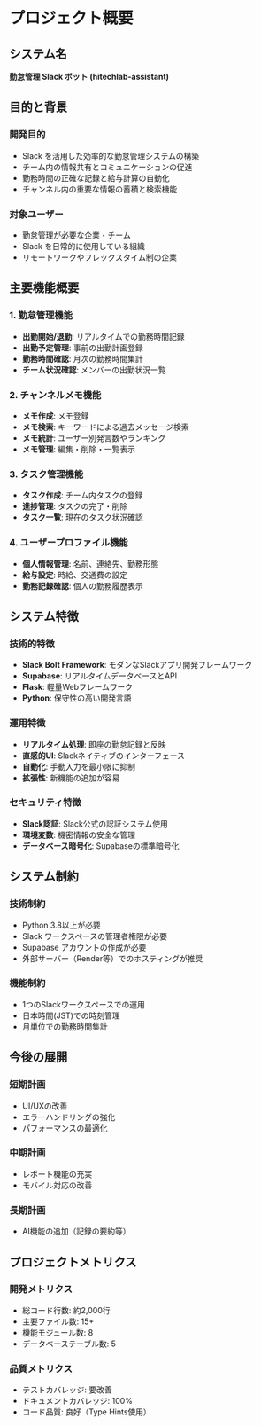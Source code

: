 # プロジェクト概要

## システム名
**勤怠管理 Slack ボット (hitechlab-assistant)**

## 目的と背景

### 開発目的
- Slack を活用した効率的な勤怠管理システムの構築
- チーム内の情報共有とコミュニケーションの促進
- 勤務時間の正確な記録と給与計算の自動化
- チャンネル内の重要な情報の蓄積と検索機能

### 対象ユーザー
- 勤怠管理が必要な企業・チーム
- Slack を日常的に使用している組織
- リモートワークやフレックスタイム制の企業

## 主要機能概要

### 1. 勤怠管理機能
- **出勤開始/退勤**: リアルタイムでの勤務時間記録
- **出勤予定管理**: 事前の出勤計画登録
- **勤務時間確認**: 月次の勤務時間集計
- **チーム状況確認**: メンバーの出勤状況一覧

### 2. チャンネルメモ機能
- **メモ作成**: メモ登録
- **メモ検索**: キーワードによる過去メッセージ検索
- **メモ統計**: ユーザー別発言数やランキング
- **メモ管理**: 編集・削除・一覧表示

### 3. タスク管理機能
- **タスク作成**: チーム内タスクの登録
- **進捗管理**: タスクの完了・削除
- **タスク一覧**: 現在のタスク状況確認

### 4. ユーザープロファイル機能
- **個人情報管理**: 名前、連絡先、勤務形態
- **給与設定**: 時給、交通費の設定
- **勤務記録確認**: 個人の勤務履歴表示

## システム特徴

### 技術的特徴
- **Slack Bolt Framework**: モダンなSlackアプリ開発フレームワーク
- **Supabase**: リアルタイムデータベースとAPI
- **Flask**: 軽量Webフレームワーク
- **Python**: 保守性の高い開発言語

### 運用特徴
- **リアルタイム処理**: 即座の勤怠記録と反映
- **直感的UI**: Slackネイティブのインターフェース
- **自動化**: 手動入力を最小限に抑制
- **拡張性**: 新機能の追加が容易

### セキュリティ特徴
- **Slack認証**: Slack公式の認証システム使用
- **環境変数**: 機密情報の安全な管理
- **データベース暗号化**: Supabaseの標準暗号化

## システム制約

### 技術制約
- Python 3.8以上が必要
- Slack ワークスペースの管理者権限が必要
- Supabase アカウントの作成が必要
- 外部サーバー（Render等）でのホスティングが推奨

### 機能制約
- 1つのSlackワークスペースでの運用
- 日本時間(JST)での時刻管理
- 月単位での勤務時間集計

## 今後の展開

### 短期計画
- UI/UXの改善
- エラーハンドリングの強化
- パフォーマンスの最適化

### 中期計画
- レポート機能の充実
- モバイル対応の改善

### 長期計画
- AI機能の追加（記録の要約等）

## プロジェクトメトリクス

### 開発メトリクス
- 総コード行数: 約2,000行
- 主要ファイル数: 15+
- 機能モジュール数: 8
- データベーステーブル数: 5

### 品質メトリクス
- テストカバレッジ: 要改善
- ドキュメントカバレッジ: 100%
- コード品質: 良好（Type Hints使用）
